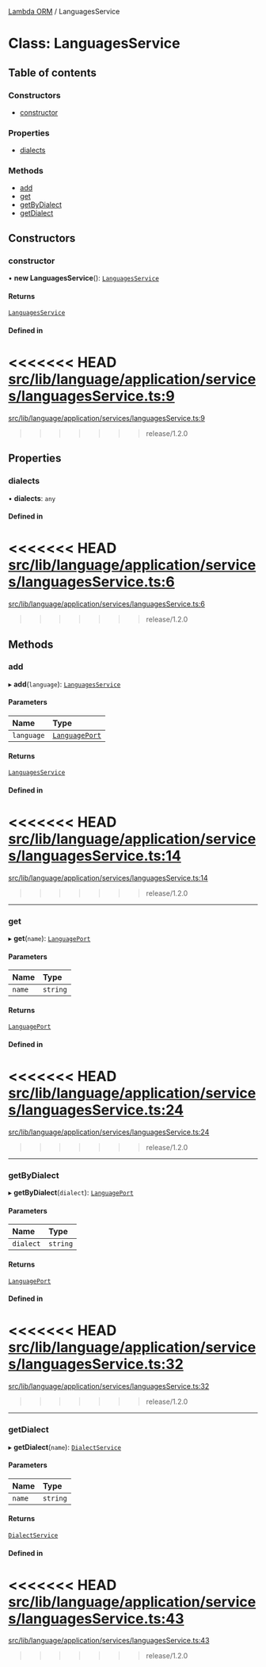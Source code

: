 [Lambda ORM](../README.md) / LanguagesService

# Class: LanguagesService

## Table of contents

### Constructors

- [constructor](LanguagesService.md#constructor)

### Properties

- [dialects](LanguagesService.md#dialects)

### Methods

- [add](LanguagesService.md#add)
- [get](LanguagesService.md#get)
- [getByDialect](LanguagesService.md#getbydialect)
- [getDialect](LanguagesService.md#getdialect)

## Constructors

### constructor

• **new LanguagesService**(): [`LanguagesService`](LanguagesService.md)

#### Returns

[`LanguagesService`](LanguagesService.md)

#### Defined in

<<<<<<< HEAD
[src/lib/language/application/services/languagesService.ts:9](https://github.com/lambda-orm/lambdaorm/blob/2f28c8f6/src/lib/language/application/services/languagesService.ts#L9)
=======
[src/lib/language/application/services/languagesService.ts:9](https://github.com/lambda-orm/lambdaorm/blob/73ae43da/src/lib/language/application/services/languagesService.ts#L9)
>>>>>>> release/1.2.0

## Properties

### dialects

• **dialects**: `any`

#### Defined in

<<<<<<< HEAD
[src/lib/language/application/services/languagesService.ts:6](https://github.com/lambda-orm/lambdaorm/blob/2f28c8f6/src/lib/language/application/services/languagesService.ts#L6)
=======
[src/lib/language/application/services/languagesService.ts:6](https://github.com/lambda-orm/lambdaorm/blob/73ae43da/src/lib/language/application/services/languagesService.ts#L6)
>>>>>>> release/1.2.0

## Methods

### add

▸ **add**(`language`): [`LanguagesService`](LanguagesService.md)

#### Parameters

| Name | Type |
| :------ | :------ |
| `language` | [`LanguagePort`](../interfaces/LanguagePort.md) |

#### Returns

[`LanguagesService`](LanguagesService.md)

#### Defined in

<<<<<<< HEAD
[src/lib/language/application/services/languagesService.ts:14](https://github.com/lambda-orm/lambdaorm/blob/2f28c8f6/src/lib/language/application/services/languagesService.ts#L14)
=======
[src/lib/language/application/services/languagesService.ts:14](https://github.com/lambda-orm/lambdaorm/blob/73ae43da/src/lib/language/application/services/languagesService.ts#L14)
>>>>>>> release/1.2.0

___

### get

▸ **get**(`name`): [`LanguagePort`](../interfaces/LanguagePort.md)

#### Parameters

| Name | Type |
| :------ | :------ |
| `name` | `string` |

#### Returns

[`LanguagePort`](../interfaces/LanguagePort.md)

#### Defined in

<<<<<<< HEAD
[src/lib/language/application/services/languagesService.ts:24](https://github.com/lambda-orm/lambdaorm/blob/2f28c8f6/src/lib/language/application/services/languagesService.ts#L24)
=======
[src/lib/language/application/services/languagesService.ts:24](https://github.com/lambda-orm/lambdaorm/blob/73ae43da/src/lib/language/application/services/languagesService.ts#L24)
>>>>>>> release/1.2.0

___

### getByDialect

▸ **getByDialect**(`dialect`): [`LanguagePort`](../interfaces/LanguagePort.md)

#### Parameters

| Name | Type |
| :------ | :------ |
| `dialect` | `string` |

#### Returns

[`LanguagePort`](../interfaces/LanguagePort.md)

#### Defined in

<<<<<<< HEAD
[src/lib/language/application/services/languagesService.ts:32](https://github.com/lambda-orm/lambdaorm/blob/2f28c8f6/src/lib/language/application/services/languagesService.ts#L32)
=======
[src/lib/language/application/services/languagesService.ts:32](https://github.com/lambda-orm/lambdaorm/blob/73ae43da/src/lib/language/application/services/languagesService.ts#L32)
>>>>>>> release/1.2.0

___

### getDialect

▸ **getDialect**(`name`): [`DialectService`](DialectService.md)

#### Parameters

| Name | Type |
| :------ | :------ |
| `name` | `string` |

#### Returns

[`DialectService`](DialectService.md)

#### Defined in

<<<<<<< HEAD
[src/lib/language/application/services/languagesService.ts:43](https://github.com/lambda-orm/lambdaorm/blob/2f28c8f6/src/lib/language/application/services/languagesService.ts#L43)
=======
[src/lib/language/application/services/languagesService.ts:43](https://github.com/lambda-orm/lambdaorm/blob/73ae43da/src/lib/language/application/services/languagesService.ts#L43)
>>>>>>> release/1.2.0
